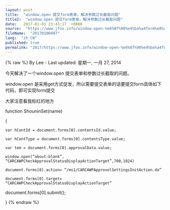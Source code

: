 ```yaml
---
layout: post
title:  "window.open 提交form表单，解决参数过长截取问题"
title2:  "window.open 提交form表单，解决参数过长截取问题"
date:   2017-01-01 23:43:17  +0800
source:  "https://www.jfox.info/window-open-%e6%8f%90%e4%ba%a4form%e8%a1%a8%e5%8d%95%ef%bc%8c%e8%a7%a3%e5%86%b3%e5%8f%82%e6%95%b0%e8%bf%87%e9%95%bf%e6%88%aa%e5%8f%96%e9%97%ae%e9%a2%98.html"
fileName:  "20170100497"
lang:  "zh_CN"
published: true
permalink: "2017/https://www.jfox.info/window-open-%e6%8f%90%e4%ba%a4form%e8%a1%a8%e5%8d%95%ef%bc%8c%e8%a7%a3%e5%86%b3%e5%8f%82%e6%95%b0%e8%bf%87%e9%95%bf%e6%88%aa%e5%8f%96%e9%97%ae%e9%a2%98.html"
---
```

{% raw %}
By Lee - Last updated: 星期一, 一月 27, 2014

今天解决了一个window.open 提交表单和参数过长截取的问题。

window.open 是采用get方式促发，所以需要提交表单的话要提交form具体如下代码，即可实现form提交

大家注意看我标红的地方

function ShouninSet(name)  

{  

    var hContId = document.forms[0].contentsId.value;

    var hContType = document.forms[0].contentsType.value;

    var tem = document.forms[0].approvalData.value;

    window.open(“about:blank”, “CARCAWPCheckApprovalStatusDisplayActionTarget”,700,1024)

    document.forms[0].action= “/ms1/CARCAWPApprovelSettingsInitAction.do”

    document.forms[0].target= “CARCAWPCheckApprovalStatusDisplayActionTarget”

   document.forms[0].submit();

}
{% endraw %}